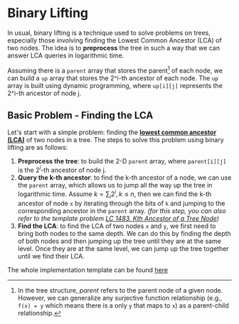 # Binary Lifting

In usual, binary lifting is a technique used to solve problems on trees, especially those involving finding the Lowest Common Ancestor (LCA) of two nodes. The idea is to **preprocess** the tree in such a way that we can answer LCA queries in logarithmic time.

Assuming there is a `parent` array that stores the parent[^1] of each node, we can build a `up` array that stores the 2^i-th ancestor of each node. The `up` array is built using dynamic programming, where `up[i][j]` represents the 2^i-th ancestor of node j.

[^1]: In the tree structure, *parent* refers to the parent node of a given node. However, we can generalize any surjective function relationship (e.g., `f(x) = y` which means there is a only `y` that maps to `x`) as a parent-child relationship. 

## Basic Problem - Finding the LCA

Let's start with a simple problem: finding the [**lowest common ancestor (LCA)**](https://en.wikipedia.org/wiki/Lowest_common_ancestor) of two nodes in a tree. The steps to solve this problem using binary lifting are as follows:

1. **Preprocess the tree**: to build the 2-D `parent` array, where `parent[i][j]` is the $2^i$-th ancestor of node j.
2. **Query the k-th ancestor**: to find the k-th ancestor of a node, we can use the `parent` array, which allows us to jump all the way up the tree in logarithmic time. Assume $k = \sum_{i} {2^i}, k \leq n$, then we can find the k-th ancestor of node `x` by iterating through the bits of `k` and jumping to the corresponding ancestor in the `parent` array.  *(for this step, you can also refer to the template problem [LC 1483. Kth Ancestor of a Tree Node](https://leetcode.com/problems/kth-ancestor-of-a-tree-node/))*
3. **Find the LCA**: to find the LCA of two nodes `x` and `y`, we first need to bring both nodes to the same depth. We can do this by finding the depth of both nodes and then jumping up the tree until they are at the same level. Once they are at the same level, we can jump up the tree together until we find their LCA.

The whole implementation template can be found [here](https://github.com/li-xin-yi/lctemplates/blob/main/lctemplates/LCA.py)

